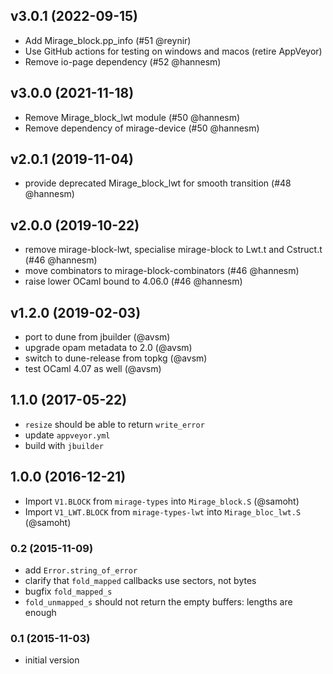 ## v3.0.1 (2022-09-15)

* Add Mirage_block.pp_info (#51 @reynir)
* Use GitHub actions for testing on windows and macos (retire AppVeyor)
* Remove io-page dependency (#52 @hannesm)

## v3.0.0 (2021-11-18)

* Remove Mirage_block_lwt module (#50 @hannesm)
* Remove dependency of mirage-device (#50 @hannesm)

## v2.0.1 (2019-11-04)

* provide deprecated Mirage_block_lwt for smooth transition (#48 @hannesm)

## v2.0.0 (2019-10-22)

- remove mirage-block-lwt, specialise mirage-block to Lwt.t and Cstruct.t (#46 @hannesm)
- move combinators to mirage-block-combinators (#46 @hannesm)
- raise lower OCaml bound to 4.06.0 (#46 @hannesm)

## v1.2.0 (2019-02-03)
- port to dune from jbuilder (@avsm)
- upgrade opam metadata to 2.0 (@avsm)
- switch to dune-release from topkg (@avsm)
- test OCaml 4.07 as well (@avsm)

## 1.1.0 (2017-05-22)

- `resize` should be able to return `write_error`
- update `appveyor.yml`
- build with `jbuilder`

## 1.0.0 (2016-12-21)

- Import `V1.BLOCK` from `mirage-types` into `Mirage_block.S` (@samoht)
- Import `V1_LWT.BLOCK` from `mirage-types-lwt` into `Mirage_bloc_lwt.S` (@samoht)

### 0.2 (2015-11-09)

- add `Error.string_of_error`
- clarify that `fold_mapped` callbacks use sectors, not bytes
- bugfix `fold_mapped_s`
- `fold_unmapped_s` should not return the empty buffers: lengths are enough

### 0.1 (2015-11-03)

- initial version
